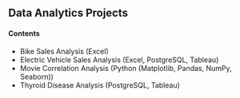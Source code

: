 ## Data Analytics Projects

#### Contents

- Bike Sales Analysis (Excel)
- Electric Vehicle Sales Analysis (Excel, PostgreSQL, Tableau)
- Movie Correlation Analysis (Python (Matplotlib, Pandas, NumPy, Seaborn))
- Thyroid Disease Analysis (PostgreSQL, Tableau)
